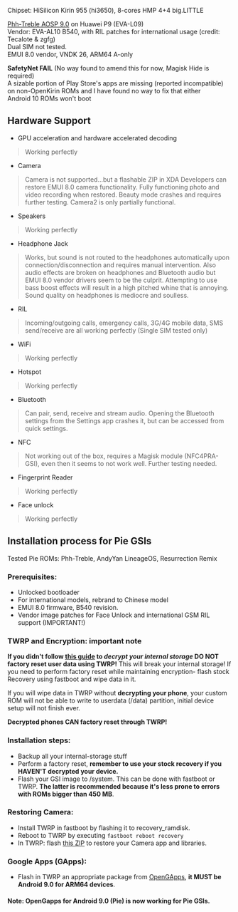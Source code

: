 Chipset: HiSilicon Kirin 955 (hi3650), 8-cores HMP 4+4 big.LITTLE  

[Phh-Treble AOSP 9.0](https://github.com/phhusson/treble_experimentations/releases/tag/v119) on Huawei P9 (EVA-L09)  
Vendor: EVA-AL10 B540, with RIL patches for international usage (credit: Tecalote & zgfg)  
Dual SIM not tested.  
EMUI 8.0 vendor, VNDK 26, ARM64 A-only  
  
**SafetyNet FAIL** (No way found to amend this for now, Magisk Hide is required)  
A sizable portion of Play Store's apps are missing (reported incompatible) on non-OpenKirin ROMs and I have found no way to fix that either  
Android 10 ROMs won't boot    

## Hardware Support
* GPU acceleration and hardware accelerated decoding
> Working perfectly

* Camera
> Camera is not supported...but a flashable ZIP in XDA Developers can restore EMUI 8.0 camera functionality. Fully functioning photo and video recording when restored. Beauty mode crashes and requires further testing. Camera2 is only partially functional.

* Speakers
> Working perfectly

* Headphone Jack
> Works, but sound is not routed to the headphones automatically upon connection/disconnection and requires manual intervention. Also audio effects are broken on headphones and Bluetooth audio but EMUI 8.0 vendor drivers seem to be the culprit. Attempting to use bass boost effects will result in a high pitched whine that is annoying. Sound quality on headphones is mediocre and soulless.

* RIL
> Incoming/outgoing calls, emergency calls, 3G/4G mobile data, SMS send/receive are all working perfectly (Single SIM tested only)

* WiFi
> Working perfectly

* Hotspot
> Working perfectly

* Bluetooth
> Can pair, send, receive and stream audio. Opening the Bluetooth settings from the Settings app crashes it, but can be accessed from quick settings.

* NFC
> Not working out of the box, requires a Magisk module (NFC4PRA-GSI), even then it seems to not work well. Further testing needed.

* Fingerprint Reader
> Working perfectly

* Face unlock
> Working perfectly

## Installation process for Pie GSIs

Tested Pie ROMs: Phh-Treble, AndyYan LineageOS, Resurrection Remix  
### Prerequisites:

* Unlocked bootloader
* For international models, rebrand to Chinese model
* EMUI 8.0 firmware, B540 revision.
* Vendor image patches for Face Unlock and international GSM RIL support (IMPORTANT!)

### TWRP and Encryption: important note

**If you didn't follow [this guide](https://forum.xda-developers.com/p9/how-to/guide-easy-decryption-guide-gsi-users-t4115033) to _decrypt your internal storage_ DO NOT factory reset user data using TWRP!** This will break your internal storage! If you need to perform factory reset while maintaining encryption- flash stock Recovery using fastboot and wipe data in it.  

If you will wipe data in TWRP without **decrypting your phone**, your custom ROM will not be able to write to userdata (/data) partition, initial device setup will not finish ever.  

**Decrypted phones CAN factory reset through TWRP!**  

### Installation steps:
* Backup all your internal-storage stuff
* Perform a factory reset, **remember to use your stock recovery if you HAVEN'T decrypted your device.**
* Flash your GSI image to /system. This can be done with fastboot or TWRP. **The latter is recommended because it's less prone to errors with ROMs bigger than 450 MB**.

### Restoring Camera:
* Install TWRP in fastboot by flashing it to recovery_ramdisk.
* Reboot to TWRP by executing `fastboot reboot recovery`
* In TWRP: flash [this ZIP](https://forum.xda-developers.com/p9/themes/p9-camera-treble-gsi-t4006381) to restore your Camera app and libraries.

### Google Apps (GApps):
* Flash in TWRP an appropriate package from [OpenGApps](https://opengapps.org/), **it MUST be Android 9.0 for ARM64 devices**.

#### Note: OpenGapps for Android 9.0 (Pie) is now working for Pie GSIs.
